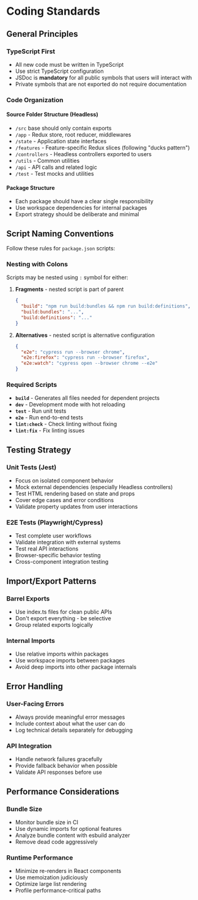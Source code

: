 # Coding Standards

## General Principles

### TypeScript First

- All new code must be written in TypeScript
- Use strict TypeScript configuration
- JSDoc is **mandatory** for all public symbols that users will interact with
- Private symbols that are not exported do not require documentation

### Code Organization

#### Source Folder Structure (Headless)

- `/src` base should only contain exports
- `/app` - Redux store, root reducer, middlewares
- `/state` - Application state interfaces
- `/features` - Feature-specific Redux slices (following "ducks pattern")
- `/controllers` - Headless controllers exported to users
- `/utils` - Common utilities
- `/api` - API calls and related logic
- `/test` - Test mocks and utilities

#### Package Structure

- Each package should have a clear single responsibility
- Use workspace dependencies for internal packages
- Export strategy should be deliberate and minimal

## Script Naming Conventions

Follow these rules for `package.json` scripts:

### Nesting with Colons

Scripts may be nested using `:` symbol for either:

1. **Fragments** - nested script is part of parent

   ```json
   {
     "build": "npm run build:bundles && npm run build:definitions",
     "build:bundles": "...",
     "build:definitions": "..."
   }
   ```

2. **Alternatives** - nested script is alternative configuration
   ```json
   {
     "e2e": "cypress run --browser chrome",
     "e2e:firefox": "cypress run --browser firefox",
     "e2e:watch": "cypress open --browser chrome --e2e"
   }
   ```

### Required Scripts

- **`build`** - Generates all files needed for dependent projects
- **`dev`** - Development mode with hot reloading
- **`test`** - Run unit tests
- **`e2e`** - Run end-to-end tests
- **`lint:check`** - Check linting without fixing
- **`lint:fix`** - Fix linting issues

## Testing Strategy

### Unit Tests (Jest)

- Focus on isolated component behavior
- Mock external dependencies (especially Headless controllers)
- Test HTML rendering based on state and props
- Cover edge cases and error conditions
- Validate property updates from user interactions

### E2E Tests (Playwright/Cypress)

- Test complete user workflows
- Validate integration with external systems
- Test real API interactions
- Browser-specific behavior testing
- Cross-component integration testing

## Import/Export Patterns

### Barrel Exports

- Use index.ts files for clean public APIs
- Don't export everything - be selective
- Group related exports logically

### Internal Imports

- Use relative imports within packages
- Use workspace imports between packages
- Avoid deep imports into other package internals

## Error Handling

### User-Facing Errors

- Always provide meaningful error messages
- Include context about what the user can do
- Log technical details separately for debugging

### API Integration

- Handle network failures gracefully
- Provide fallback behavior when possible
- Validate API responses before use

## Performance Considerations

### Bundle Size

- Monitor bundle size in CI
- Use dynamic imports for optional features
- Analyze bundle content with esbuild analyzer
- Remove dead code aggressively

### Runtime Performance

- Minimize re-renders in React components
- Use memoization judiciously
- Optimize large list rendering
- Profile performance-critical paths
